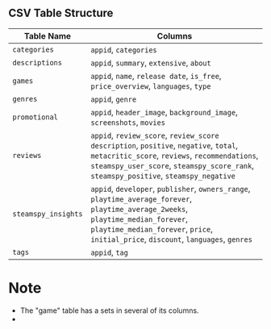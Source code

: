 ## CSV Table Structure

| Table Name         | Columns |
|--------------------|---------|
| `categories`       | `appid`, `categories` |
| `descriptions`     | `appid`, `summary`, `extensive`, `about` |
| `games`            | `appid`, `name`, `release date`, `is_free`, `price_overview`, `languages`, `type` |
| `genres`           | `appid`, `genre` |
| `promotional`      | `appid`, `header_image`, `background_image`, `screenshots`, `movies` |
| `reviews`          | `appid`, `review_score`, `review_score description`, `positive`, `negative`, `total`, `metacritic_score`, `reviews`, `recommendations`, `steamspy_user_score`, `steamspy_score_rank`, `steamspy_positive`, `steamspy_negative` |
| `steamspy_insights`| `appid`, `developer`, `publisher`, `owners_range`, `playtime_average_forever`, `playtime_average_2weeks`, `playtime_median_forever`, `playtime_median_forever`, `price`, `initial_price`, `discount`, `languages`, `genres` |
| `tags`             | `appid`, `tag` |

# Note #
- The "game" table has a sets in several of its columns.
-  